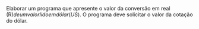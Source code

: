 Elaborar um programa que apresente o valor da conversão em real (R$) de um valor
lido em dólar (US$). O programa deve solicitar o valor da cotação do dólar.